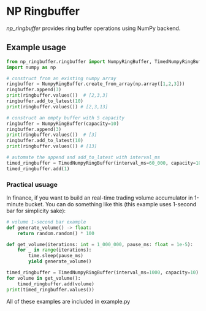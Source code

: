 # NP Ringbuffer

*np_ringbuffer* provides ring buffer operations using NumPy backend.

## Example usage
```python
from np_ringbuffer.ringbuffer import NumpyRingBuffer, TimedNumpyRingBuffer
import numpy as np

# construct from an existing numpy array
ringbuffer = NumpyRingBuffer.create_from_array(np.array([1,2,3]))
ringbuffer.append(3)
print(ringbuffer.values())  # [2,3,3]
ringbuffer.add_to_latest(10)
print(ringbuffer.values()) # [2,3,13]

# construct an empty buffer with 5 capacity
ringbuffer = NumpyRingBuffer(capacity=10)
ringbuffer.append(3)
print(ringbuffer.values())  # [3]
ringbuffer.add_to_latest(10)
print(ringbuffer.values()) # [13]

# automate the append and add_to_latest with interval_ms
timed_ringbuffer = TimedNumpyRingBuffer(interval_ms=60_000, capacity=10)
timed_ringbuffer.add(1)

```

### Practical usuage
In finance, if you want to build an real-time trading volume accumulator in 1-minute bucket. You can do something like this (this example uses 1-second bar for simplicity sake):

```python
# volume 1-second bar example
def generate_volume() -> float:
    return random.random() * 100

def get_volume(iterations: int = 1_000_000, pause_ms: float = 1e-5):
    for _ in range(iterations):
        time.sleep(pause_ms)
        yield generate_volume()

timed_ringbuffer = TimedNumpyRingBuffer(interval_ms=1000, capacity=10)
for volume in get_volume():
    timed_ringbuffer.add(volume)
print(timed_ringbuffer.values())
```

All of these examples are included in example.py
